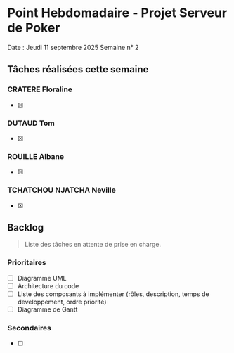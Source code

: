 # Point Hebdomadaire - Projet Serveur de Poker

Date : Jeudi 11 septembre 2025
Semaine n° 2

## Tâches réalisées cette semaine

### CRATERE Floraline

- [x] 

### DUTAUD Tom

- [x] 

### ROUILLE Albane

- [x] 

### TCHATCHOU NJATCHA Neville

- [x] 


## Backlog

> Liste des tâches en attente de prise en charge.

### Prioritaires

- [ ] Diagramme UML 
- [ ] Architecture du code
- [ ] Liste des composants à implémenter (rôles, description, temps de developpement, ordre priorité)
- [ ] Diagramme de Gantt

### Secondaires

- [ ] 
